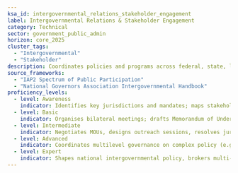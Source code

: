 ```yaml
---
ksa_id: intergovernmental_relations_stakeholder_engagement
label: Intergovernmental Relations & Stakeholder Engagement
category: Technical
sector: government_public_admin
horizon: core_2025
cluster_tags:
  - "Intergovernmental"
  - "Stakeholder"
description: Coordinates policies and programs across federal, state, local, and tribal entities; fosters partnerships with civil society and industry to advance shared objectives.
source_frameworks:
  - "IAP2 Spectrum of Public Participation"
  - "National Governors Association Intergovernmental Handbook"
proficiency_levels:
  - level: Awareness
    indicator: Identifies key jurisdictions and mandates; maps stakeholders; maintains contact lists and attends coordination meetings.
  - level: Basic
    indicator: Organises bilateral meetings; drafts Memorandum of Understanding (MoU); prepares briefing materials; records commitments; and follows up on actions.
  - level: Intermediate
    indicator: Negotiates MOUs, designs outreach sessions, resolves jurisdictional conflicts, and tracks commitments.
  - level: Advanced
    indicator: Coordinates multilevel governance on complex policy (e.g., climate); reports joint outcomes.; leads interagency task forces, secures co-funding agreements, and manages high-visibility consultations.
  - level: Expert
    indicator: Shapes national intergovernmental policy, brokers multi-level governance compacts, and mentors liaison officers.
---
```

